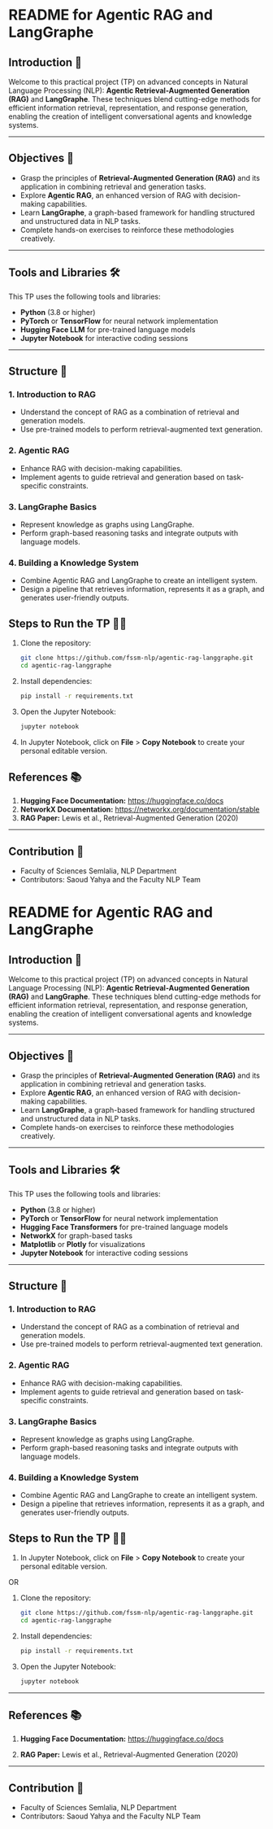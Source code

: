 # README for Agentic RAG and LangGraphe

## Introduction 🌟
Welcome to this practical project (TP) on advanced concepts in Natural Language Processing (NLP): **Agentic Retrieval-Augmented Generation (RAG)** and **LangGraphe**. These techniques blend cutting-edge methods for efficient information retrieval, representation, and response generation, enabling the creation of intelligent conversational agents and knowledge systems.

---

## Objectives 🎯
- Grasp the principles of **Retrieval-Augmented Generation (RAG)** and its application in combining retrieval and generation tasks.
- Explore **Agentic RAG**, an enhanced version of RAG with decision-making capabilities.
- Learn **LangGraphe**, a graph-based framework for handling structured and unstructured data in NLP tasks.
- Complete hands-on exercises to reinforce these methodologies creatively.

---

## Tools and Libraries 🛠️
This TP uses the following tools and libraries:
- **Python** (3.8 or higher)
- **PyTorch** or **TensorFlow** for neural network implementation
- **Hugging Face LLM** for pre-trained language models
- **Jupyter Notebook** for interactive coding sessions

---

## Structure 📂
### 1. **Introduction to RAG**
   - Understand the concept of RAG as a combination of retrieval and generation models.
   - Use pre-trained models to perform retrieval-augmented text generation.

### 2. **Agentic RAG**
   - Enhance RAG with decision-making capabilities.
   - Implement agents to guide retrieval and generation based on task-specific constraints.

### 3. **LangGraphe Basics**
   - Represent knowledge as graphs using LangGraphe.
   - Perform graph-based reasoning tasks and integrate outputs with language models.

### 4. **Building a Knowledge System**
   - Combine Agentic RAG and LangGraphe to create an intelligent system.
   - Design a pipeline that retrieves information, represents it as a graph, and generates user-friendly outputs.



## Steps to Run the TP 🏃‍♀️
1. Clone the repository:
   ```bash
   git clone https://github.com/fssm-nlp/agentic-rag-langgraphe.git
   cd agentic-rag-langgraphe
   ```

2. Install dependencies:
   ```bash
   pip install -r requirements.txt
   ```

3. Open the Jupyter Notebook:
   ```bash
   jupyter notebook
   ```

4. In Jupyter Notebook, click on **File** > **Copy Notebook** to create your personal editable version.





## References 📚
1. **Hugging Face Documentation:** https://huggingface.co/docs
2. **NetworkX Documentation:** https://networkx.org/documentation/stable
3. **RAG Paper:** Lewis et al., Retrieval-Augmented Generation (2020)

---

## Contribution 🤝
- Faculty of Sciences Semlalia, NLP Department
- Contributors: Saoud Yahya and the Faculty NLP Team

# README for Agentic RAG and LangGraphe

## Introduction 🌟
Welcome to this practical project (TP) on advanced concepts in Natural Language Processing (NLP): **Agentic Retrieval-Augmented Generation (RAG)** and **LangGraphe**. These techniques blend cutting-edge methods for efficient information retrieval, representation, and response generation, enabling the creation of intelligent conversational agents and knowledge systems.

---

## Objectives 🎯
- Grasp the principles of **Retrieval-Augmented Generation (RAG)** and its application in combining retrieval and generation tasks.
- Explore **Agentic RAG**, an enhanced version of RAG with decision-making capabilities.
- Learn **LangGraphe**, a graph-based framework for handling structured and unstructured data in NLP tasks.
- Complete hands-on exercises to reinforce these methodologies creatively.

---

## Tools and Libraries 🛠️
This TP uses the following tools and libraries:
- **Python** (3.8 or higher)
- **PyTorch** or **TensorFlow** for neural network implementation
- **Hugging Face Transformers** for pre-trained language models
- **NetworkX** for graph-based tasks
- **Matplotlib** or **Plotly** for visualizations
- **Jupyter Notebook** for interactive coding sessions

---

## Structure 📂
### 1. **Introduction to RAG**
   - Understand the concept of RAG as a combination of retrieval and generation models.
   - Use pre-trained models to perform retrieval-augmented text generation.

### 2. **Agentic RAG**
   - Enhance RAG with decision-making capabilities.
   - Implement agents to guide retrieval and generation based on task-specific constraints.

### 3. **LangGraphe Basics**
   - Represent knowledge as graphs using LangGraphe.
   - Perform graph-based reasoning tasks and integrate outputs with language models.

### 4. **Building a Knowledge System**
   - Combine Agentic RAG and LangGraphe to create an intelligent system.
   - Design a pipeline that retrieves information, represents it as a graph, and generates user-friendly outputs.



## Steps to Run the TP 🏃‍♀️
1. In Jupyter Notebook, click on **File** > **Copy Notebook** to create your personal editable version.

OR 

1. Clone the repository:
   ```bash
   git clone https://github.com/fssm-nlp/agentic-rag-langgraphe.git
   cd agentic-rag-langgraphe
   ```

2. Install dependencies:
   ```bash
   pip install -r requirements.txt
   ```

3. Open the Jupyter Notebook:
   ```bash
   jupyter notebook
   ```



---

## References 📚
1. **Hugging Face Documentation:** https://huggingface.co/docs

3. **RAG Paper:** Lewis et al., Retrieval-Augmented Generation (2020)

---

## Contribution 🤝
- Faculty of Sciences Semlalia, NLP Department
- Contributors: Saoud Yahya and the Faculty NLP Team

